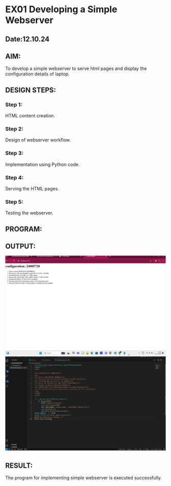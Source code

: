 # EX01 Developing a Simple Webserver
## Date:12.10.24

## AIM:
To develop a simple webserver to serve html pages and display the configuration details of laptop.

## DESIGN STEPS:
### Step 1: 
HTML content creation.

### Step 2:
Design of webserver workflow.

### Step 3:
Implementation using Python code.

### Step 4:
Serving the HTML pages.

### Step 5:
Testing the webserver.

## PROGRAM:


## OUTPUT:
![alt text](<Screenshot 2024-11-12 093420.png>)
![alt text](<Screenshot 2024-11-12 093701.png>)

## RESULT:
The program for implementing simple webserver is executed successfully.
